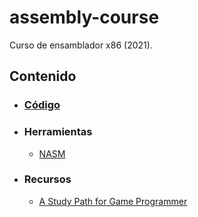 # assembly-course 
Curso de ensamblador x86 (2021).
## Contenido
- ### [Código](https://github.com/AlainPlusPlus/assembly-course/tree/main/codigo)
- ### Herramientas
    - [NASM](https://github.com/netwide-assembler/nasm)
- ### Recursos
    - [A Study Path for Game Programmer ](https://miloyip.github.io/game-programmer)
